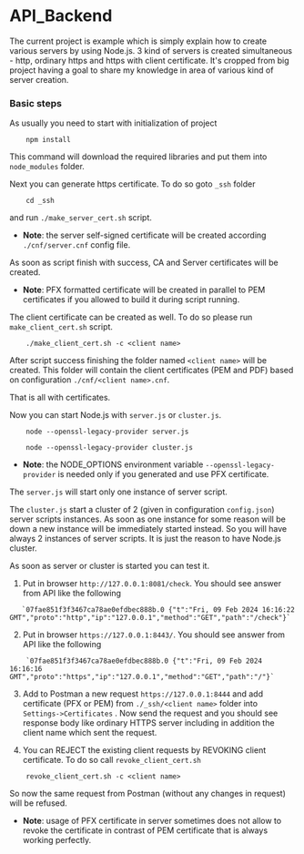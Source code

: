 # API_Backend

The current project is example which is simply explain how to create various servers by using Node.js.
3 kind of servers is created simultaneous - http, ordinary https and https with client certificate.
It's cropped from big project having a goal to share my knowledge in area of various kind of server creation.

### Basic steps

As usually you need to start with initialization of project
```
    npm install
```
This command will download the required libraries and put them into `node_modules` folder.

Next you can generate https certificate. To do so goto `_ssh` folder
```
    cd _ssh
```
and run `./make_server_cert.sh` script.
- **Note**: the server self-signed certificate will be created according `./cnf/server.cnf` config file.

As soon as script finish with success, CA and Server certificates will be created.
- **Note**: PFX formatted certificate will be created in parallel to PEM certificates if you allowed to build it during script running.

The client certificate can be created as well. To do so please run `make_client_cert.sh` script.
```
    ./make_client_cert.sh -c <client name>
```
After script success finishing the folder named `<client name>` will be created. 
This folder will contain the client certificates (PEM and PDF) based on configuration `./cnf/<client name>.cnf`.

That is all with certificates.

Now you can start Node.js with `server.js` or `cluster.js`.
```
    node --openssl-legacy-provider server.js

    node --openssl-legacy-provider cluster.js
```
- **Note**: the NODE_OPTIONS environment variable `--openssl-legacy-provider` is needed only if you generated and use PFX certificate.

The `server.js` will start only one instance of server script.

The `cluster.js` start a cluster of 2 (given in configuration `config.json`) server scripts instances. 
As soon as one instance for some reason will be down a new instance will be immediately started instead.
So you will have always 2 instances of server scripts. It is just the reason to have Node.js cluster.

As soon as server or cluster is started you can test it.

1. Put in browser `http://127.0.0.1:8081/check`. You should see answer from API like the following
```
   `07fae851f3f3467ca78ae0efdbec888b.0 {"t":"Fri, 09 Feb 2024 16:16:22 GMT","proto":"http","ip":"127.0.0.1","method":"GET","path":"/check"}`
```
2.  Put in browser `https://127.0.0.1:8443/`. You should see answer from API like the following 
```
    `07fae851f3f3467ca78ae0efdbec888b.0 {"t":"Fri, 09 Feb 2024 16:16:16 GMT","proto":"https","ip":"127.0.0.1","method":"GET","path":"/"}`
```
3. Add to Postman a new request `https://127.0.0.1:8444` 
and add certificate (PFX or PEM) from `./_ssh/<client name>` folder into `Settings->Certificates` .
Now send the request and you should see response body like ordinary HTTPS server including in addition the client name which sent the request.

4. You can REJECT the existing client requests by REVOKING client certificate. 
To do so call `revoke_client_cert.sh` 
```
    revoke_client_cert.sh -c <client name>
```
So now the same request from Postman (without any changes in request) will be refused.


- **Note**: usage of PFX certificate in server sometimes does not allow to revoke the certificate in contrast of PEM certificate that is always working perfectly.
